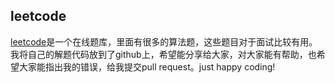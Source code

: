 ## leetcode

[leetcode](https://leetcode.com/problemset/algorithms/)是一个在线题库，里面有很多的算法题，这些题目对于面试比较有用。
我将自己的解题代码放到了github上，希望能分享给大家，对大家能有帮助，也希望大家能指出我的错误，给我提交pull request。just happy coding!
